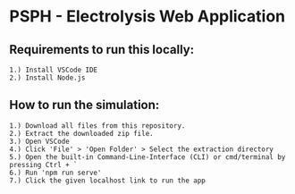 # PSPH - Electrolysis Web Application

## Requirements to run this locally:
```
1.) Install VSCode IDE
2.) Install Node.js
```
## How to run the simulation:
```
1.) Download all files from this repository.
2.) Extract the downloaded zip file.
3.) Open VSCode
4.) Click 'File' > 'Open Folder' > Select the extraction directory
5.) Open the built-in Command-Line-Interface (CLI) or cmd/terminal by pressing Ctrl + `
6.) Run 'npm run serve'
7.) Click the given localhost link to run the app
```


